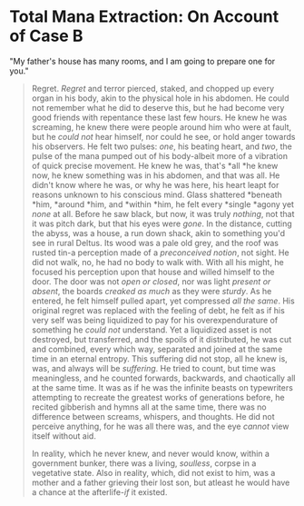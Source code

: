 # Total Mana Extraction: On Account of Case B
 "My father's house has many rooms, and I am going to prepare one for you."

>   Regret. *Regret* and terror pierced, staked, and chopped up every organ in his body, akin to the physical hole in his abdomen. He could not remember what he did to deserve this, but he had become very good friends with repentance these last few hours. He knew he was screaming, he knew there were people around him who were at fault, but he *could not* hear himself, nor could he see, or hold anger towards his observers. He felt two pulses: *one*, his beating heart, and *two*, the pulse of the mana pumped out of his body-albeit more of a vibration of quick precise movement. 
>   He knew he was, that's *all *he knew now, he knew something was in his abdomen, and that was all. He didn't know where he was, or why he was here, his heart leapt for reasons unknown to his conscious mind. Glass shattered *beneath *him, *around *him, and *within *him, he felt every *single *agony yet *none* at all. Before he saw black, but now, it was truly *nothing*, not that it was pitch dark, but that his eyes were *gone*. In the distance, cutting the abyss, was a house, a run down shack, akin to something you'd see in rural Deltus. Its wood was a pale old grey, and the roof was rusted tin-a perception made of a *preconceived notion*, not sight. He did not walk, no, he had no body to walk with. With all his might, he focused his perception upon that house and willed himself to the door.  The door was not *open or closed*, nor was light *present or absent*, the boards *creaked as much* as they were *sturdy*.
>   As he entered, he felt himself pulled apart, yet compressed *all the same*. His original regret was replaced with the feeling of debt, he felt as if his very self was being liquidized to pay for his overexpendurature of something he *could not* understand. Yet a liquidized asset is not destroyed, but transferred, and the spoils of it distributed, he was cut and combined, every which way, separated and joined at the same time in an eternal entropy.
>   This suffering did not stop, all he knew is, was, and always will be *suffering*. He tried to count, but time was meaningless, and he counted forwards, backwards, and chaotically all at the same time. It was as if he was the infinite beasts on typewriters attempting to recreate the greatest works of generations before, he recited gibberish and hymns all at the same time, there was no difference between screams, whispers, and thoughts. He did not perceive anything, for he was all there was, and the eye *cannot* view itself without aid.
> 
>   In reality, which he never knew, and never would know, within a government bunker, there was a living, *soulless*, corpse in a vegetative state. Also in reality, which, did not exist to him, was a mother and a father grieving their lost son, but atleast he would have a chance at the afterlife-*if* it existed.
